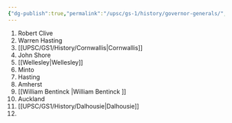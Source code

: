 ```yaml
---
{"dg-publish":true,"permalink":"/upsc/gs-1/history/governor-generals/","dgHomeLink":true,"dgPassFrontmatter":false}
---
```


1. Robert Clive
2. Warren Hasting
3. [[UPSC/GS1/History/Cornwallis|Cornwallis]]
4. John Shore
5. [[Wellesley|Wellesley]] 
6. Minto
7. Hasting
8. Amherst
9. [[William Bentinck |William Bentinck ]]
10. Auckland
11. [[UPSC/GS1/History/Dalhousie|Dalhousie]]
12. 